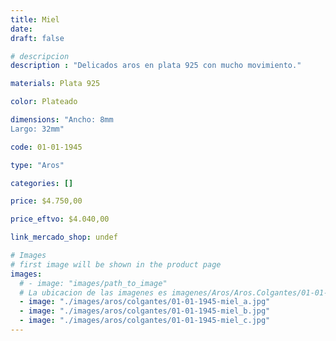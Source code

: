 ```yaml
---
title: Miel
date: 
draft: false

# descripcion
description : "Delicados aros en plata 925 con mucho movimiento."

materials: Plata 925

color: Plateado

dimensions: "Ancho: 8mm 
Largo: 32mm"

code: 01-01-1945

type: "Aros"

categories: []

price: $4.750,00

price_eftvo: $4.040,00

link_mercado_shop: undef

# Images
# first image will be shown in the product page
images:
  # - image: "images/path_to_image"
  # La ubicacion de las imagenes es imagenes/Aros/Aros.Colgantes/01-01-1945-miel
  - image: "./images/aros/colgantes/01-01-1945-miel_a.jpg"
  - image: "./images/aros/colgantes/01-01-1945-miel_b.jpg"
  - image: "./images/aros/colgantes/01-01-1945-miel_c.jpg"
---
```

